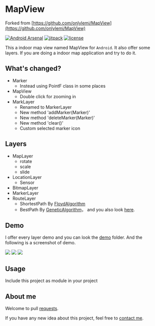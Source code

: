 # MapView

Forked from [https://github.com/onlylemi/MapView](https://github.com/onlylemi/MapView)

[![Android Arsenal](https://img.shields.io/badge/Android%20Arsenal-MapView-green.svg?style=true)](https://android-arsenal.com/details/1/3497)
[![jitpack](https://img.shields.io/badge/jitpack-v1.0-green.svg)](https://jitpack.io/#onlylemi/mapview)
[![license](https://img.shields.io/github/license/mashape/apistatus.svg?maxAge=2592000)](https://github.com/onlylemi/MapView/blob/master/LICENSE)

This a indoor map view named MapView for `Android`. It also offer some layers. If you are doing a indoor map application and try to do it.

## What's changed?

* Marker
   * Instead using PointF class in some places
* MapView
   * Double click for zooming in
* MarkLayer
   * Renamed to MarkerLayer
   * New method 'addMarker(Marker)'
   * New method 'deleteMarker(Marker)'
   * New method 'clear()'
   * Custom selected marker icon

## Layers

* MapLayer
    * rotate
    * scale
    * slide
* LocationLayer
    * Sensor
* BitmapLayer
* MarkerLayer
* RouteLayer
    * ShortestPath By [FloydAlgorithm](https://en.wikipedia.org/wiki/Floyd%E2%80%93Warshall_algorithm)
    * BestPath By [GeneticAlgorithm](https://en.wikipedia.org/wiki/Genetic_algorithm)， and you also look [here](https://github.com/onlylemi/GeneticTSP).

## Demo

I offer every layer demo and you can look the [demo](https://github.com/askarsyzdykov/MapView/tree/master/demo) folder. And the following is a screenshot of demo.

![](https://raw.githubusercontent.com/onlylemi/notes/master/images/android_mapview_1.gif)
![](https://raw.githubusercontent.com/onlylemi/notes/master/images/android_mapview_2.gif)
![](https://raw.githubusercontent.com/onlylemi/notes/master/images/android_mapview_3.gif)

## Usage

Include this project as module in your project

## About me

Welcome to pull [requests](https://github.com/askarsyzdykov/MapView/pulls).  

If you have any new idea about this project, feel free to [contact me](mailto:askar.syzdykov@gmail.com).
